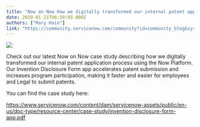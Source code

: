 ```yaml
---
title: "Now on Now How we digitally transformed our internal patent application process using the Now Platform"
date: 2020-01-21T06:59:03.000Z
authors: ["Mary Hain"]
link: "https://community.servicenow.com/community?id=community_blog&sys_id=142fae14db668450feb1a851ca96192a"
---
```

<p><img style="max-width: 100%; max-height: 480px;" src="https://community.servicenow.com/251eaa90db668450feb1a851ca9619d4.iix" /></p>
<p>Check out our latest Now on Now case study describing how we digitally transformed our internal patent application process using the Now Platform. Our Invention Disclosure Form app accelerates patent submission and increases program participation, making it faster and easier for employees and Legal to submit patents. </p>
<p>You can find the case study here:</p>
<p><a href="https://www.servicenow.com/content/dam/servicenow-assets/public/en-us/doc-type/resource-center/case-study/invention-disclosure-form-app.pdf" rel="nofollow">https://www.servicenow.com/content/dam/servicenow-assets/public/en-us/doc-type/resource-center/case-study/invention-disclosure-form-app.pdf</a>  </p>